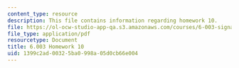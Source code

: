 ```yaml
---
content_type: resource
description: This file contains information regarding homework 10.
file: https://ol-ocw-studio-app-qa.s3.amazonaws.com/courses/6-003-signals-and-systems-fall-2011/1399c2ad00325ba0998a05d0cb66e004_MIT6_003F11_hw10.pdf
file_type: application/pdf
resourcetype: Document
title: 6.003 Homework 10
uid: 1399c2ad-0032-5ba0-998a-05d0cb66e004
---
```


